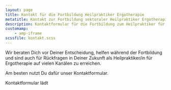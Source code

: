 ```yaml
---
layout: page
title: Kontakt für die Fortbildung Heilpraktiker Ergotherapie
metatitle: Kontakt zur Fortbildung sektoraler Heilpraktiker Ergotherapie
description: Kontaktformular für die Fortbildung zum Heilpraktiker für Ergotherapie
customamp:
    - amp-iframe
scssfile: kontakt.scss
---
```


Wir beraten Dich vor Deiner Entscheidung, helfen während der Fortbildung und sind auch für Rückfragen in Deiner Zukunft als Heilpraktiker/in für Ergotherapie auf vielen Kanälen zu erreichen.

Am besten nutzt Du dafür unser Kontaktformular.  

<amp-iframe width="640px" height="720px" style="min-height: 1200px; max-height:1600px" src="https://forms.office.com/Pages/ResponsePage.aspx?id=Jmn6R-JAyE2w1Ee-q3bEQTzLy2hEnqhJhg70Z0uZ3eRUNUpZM0JFVFZNWEM3Mks1VU8xWU9ERktXSi4u&amp;embed=true" layout="responsive" sandbox="allow-forms allow-scripts allow-same-origin"><p placeholder>Kontaktformular lädt</p></amp-iframe>










